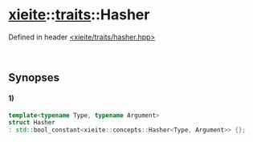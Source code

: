 # [xieite](../../xieite.md)\:\:[traits](../../traits.md)\:\:Hasher
Defined in header [<xieite/traits/hasher.hpp>](../../../include/xieite/traits/hasher.hpp)

&nbsp;

## Synopses
#### 1)
```cpp
template<typename Type, typename Argument>
struct Hasher
: std::bool_constant<xieite::concepts::Hasher<Type, Argument>> {};
```
